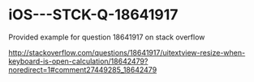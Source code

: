 iOS---STCK-Q-18641917
=====================

Provided example for question 18641917 on stack overflow

http://stackoverflow.com/questions/18641917/uitextview-resize-when-keyboard-is-open-calculation/18642479?noredirect=1#comment27449285_18642479
